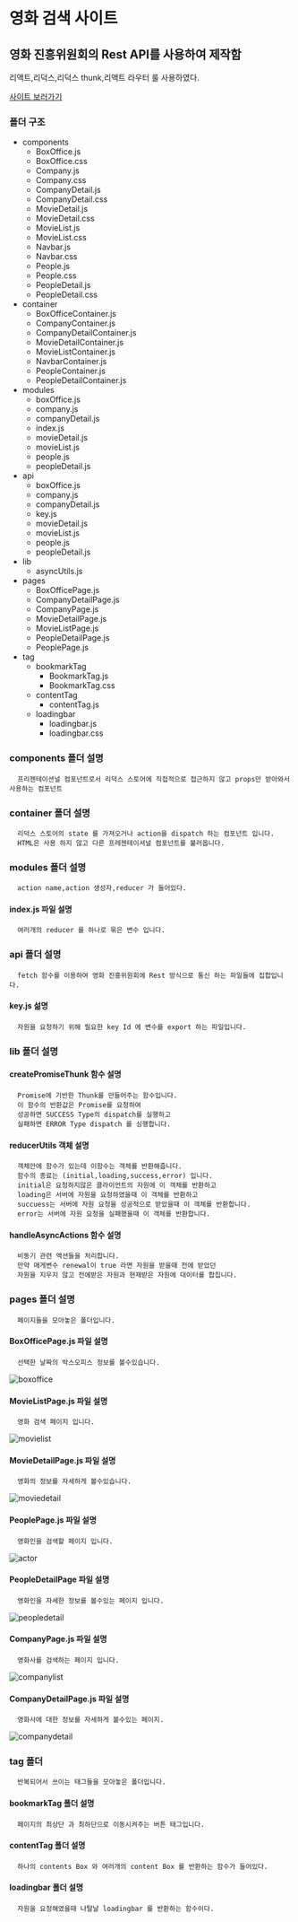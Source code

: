 영화 검색 사이트
=============

영화 진흥위원회의 Rest API를 사용하여 제작함
-------------

  리액트,리덕스,리덕스 thunk,리액트 라우터 룰 사용하였다.

[사이트 보러가기](https://justsicklife.github.io/movie-search-web/)

### 폴더 구조 
* components
  * BoxOffice.js
  * BoxOffice.css
  * Company.js
  * Company.css
  * CompanyDetail.js
  * CompanyDetail.css
  * MovieDetail.js
  * MovieDetail.css
  * MovieList.js
  * MovieList.css
  * Navbar.js
  * Navbar.css
  * People.js
  * People.css
  * PeopleDetail.js
  * PeopleDetail.css
* container
  * BoxOfficeContainer.js
  * CompanyContainer.js
  * CompanyDetailContainer.js
  * MovieDetailContainer.js
  * MovieListContainer.js
  * NavbarContainer.js
  * PeopleContainer.js
  * PeopleDetailContainer.js
* modules
  * boxOffice.js
  * company.js
  * companyDetail.js
  * index.js
  * movieDetail.js
  * movieList.js
  * people.js
  * peopleDetail.js
* api
    * boxOffice.js
    * company.js
    * companyDetail.js
    * key.js
    * movieDetail.js
    * movieList.js
    * people.js
    * peopleDetail.js
 * lib 
    * asyncUtils.js
 * pages
    * BoxOfficePage.js
    * CompanyDetailPage.js
    * CompanyPage.js
    * MovieDetailPage.js
    * MovieListPage.js
    * PeopleDetailPage.js
    * PeoplePage.js
 * tag
    * bookmarkTag
      * BookmarkTag.js
      * BookmarkTag.css
    * contentTag
      * contentTag.js
    * loadingbar
      * loadingbar.js
      * loadingbar.css
### components 폴더 설명
      프리젠테이션널 컴포넌트로서 리덕스 스토어에 직접적으로 접근하지 않고 props만 받아와서 사용하는 컴포넌트
### container 폴더 설명
      리덕스 스토어의 state 를 가져오거나 action을 dispatch 하는 컴포넌트 입니다.
      HTML은 사용 하지 않고 다른 프레젠테이셔널 컴포넌트를 불러옵니다.
### modules 폴더 설명 
      action name,action 생성자,reducer 가 들어있다.
#### index.js 파일 설명
      여러개의 reducer 를 하나로 묶은 변수 입니다.
### api 폴더 설명
      fetch 함수를 이용하여 영화 진흥위원회에 Rest 방식으로 통신 하는 파일들에 집합입니다.
#### key.js 섦명
      자원을 요청하기 위해 필요한 key Id 에 변수를 export 하는 파일입니다.
### lib 폴더 설명
#### createPromiseThunk 함수 설명
      Promise에 기반한 Thunk를 만들어주는 함수입니다.
      이 함수의 반환값은 Promise를 요청하여 
      성공하면 SUCCESS Type의 dispatch를 실행하고
      실패하면 ERROR Type dispatch 를 싱행합니다.
#### reducerUtils 객체 설명
      객체안에 함수가 있는데 이함수는 객체를 반환해줍니다.
      함수의 종료는 (initial,loading,success,error) 입니다.
      initial은 요청하지않은 클라이언트의 자원에 이 객체를 반환하고
      loading은 서버에 자원을 요청하였을때 이 객체를 반환하고
      succuess는 서버에 자원 요청을 성공적으로 받았을때 이 객체를 반환합니다.
      error는 서버에 자원 요청을 실패했을때 이 객체를 반환합니다.
#### handleAsyncActions 함수 설명
      비동기 관련 액션들을 처리합니다.
      만약 매게변수 renewal이 true 라면 자원을 받을때 전에 받았던
      자원을 지우지 않고 전에받은 자원과 현재받은 자원에 대이터를 합칩니다.
### pages 폴더 설명
      페이지들을 모아놓은 폴더입니다.
#### BoxOfficePage.js 파일 설명
      선택한 날짜의 박스오피스 정보를 볼수있습니다.
![boxoffice](https://user-images.githubusercontent.com/59939039/107853609-59f0d700-6e5a-11eb-8d69-89b2ff50fafa.PNG)
#### MovieListPage.js 파일 설명
      영화 검색 페이지 입니다.
![movielist](https://user-images.githubusercontent.com/59939039/107851918-a20afc00-6e50-11eb-91de-d419c3cf3a17.PNG)
#### MovieDetailPage.js 파일 설명
      영화의 정보를 자세하게 볼수있습니다.
![moviedetail](https://user-images.githubusercontent.com/59939039/107851919-a2a39280-6e50-11eb-9717-02775f36926c.PNG)
#### PeoplePage.js 파일 설명
      영화인을 검색할 페이지 입니다.
![actor](https://user-images.githubusercontent.com/59939039/107851912-a0413880-6e50-11eb-8bc7-9f8854a7a8bc.PNG)
#### PeopleDetailPage 파일 설명
      영화인을 자세한 정보를 볼수있는 페이지 입니다.
![peopledetail](https://user-images.githubusercontent.com/59939039/107851907-9f100b80-6e50-11eb-999e-566301fc56ea.PNG)
#### CompanyPage.js 파일 설명
      영화사를 검색하는 페이지 입니다.
![companylist](https://user-images.githubusercontent.com/59939039/107851917-a1726580-6e50-11eb-995b-6c37434c68b9.PNG)
#### CompanyDetailPage.js 파일 설명
      영화사에 대한 정보를 자세하게 볼수있는 페이지.
![companydetail](https://user-images.githubusercontent.com/59939039/107851916-a0d9cf00-6e50-11eb-8682-d3f95320ba36.PNG)
### tag 폴더
      반복되어서 쓰이는 태그들을 모아놓은 폴더입니다.
#### bookmarkTag 폴더 설명
      페이지의 최상단 과 최하단으로 이동시켜주는 버튼 태그입니다.
#### contentTag 폴더 설명
      하나의 contents Box 와 여러개의 content Box 를 반환하는 함수가 들어있다.
#### loadingbar 폴더 설명
      자원을 요청해였을때 나탈날 loadingbar 를 반환하는 함수이다.
     
